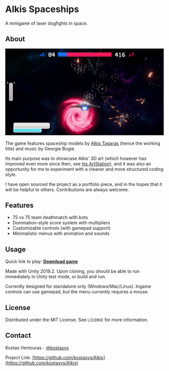 # Alkis Spaceships
A minigame of laser dogfights in space.

## About
![Preview Gif](preview-gameplay.gif)

The game features spaceship models by [Alkis Tagaras](https://www.artstation.com/alkis-3d) (hence the working title) and music by Georgie Bogie.

Its main purpose was to showcase Alkis' 3D art (which however has improved even more since then, see [his ArtStation](https://www.artstation.com/artwork/d8lNYK)),
and it was also an opportunity for me to experiment with a cleaner and more structured coding style.

I have open sourced the project as a portfolio piece, and in the hopes that it will be helpful to others. Contributions are always welcome.

## Features

* 75 vs 75 team deathmatch with bots
* Domination-style score system with multipliers
* Customizable controls (with gamepad support)
* Minimalistic menus with animation and sounds

## Usage

Quick link to play: **[Download game](https://github.com/kostasvs/Alkis/releases/tag/v1.0)**

Made with Unity 2019.2. Upon cloning, you should be able to run immediately in Unity test mode, or build and run.

Currently designed for standalone only (Windows/Mac/Linux). Ingame controls can use gamepad, but the menu currently requires a mouse.

## License

Distributed under the MIT License. See `LICENSE` for more information.

## Contact

Kostas Ventouras - [@kostasvs](https://github.com/kostasvs)

Project Link: [https://github.com/kostasvs/Alkis](https://github.com/kostasvs/Alkis)
